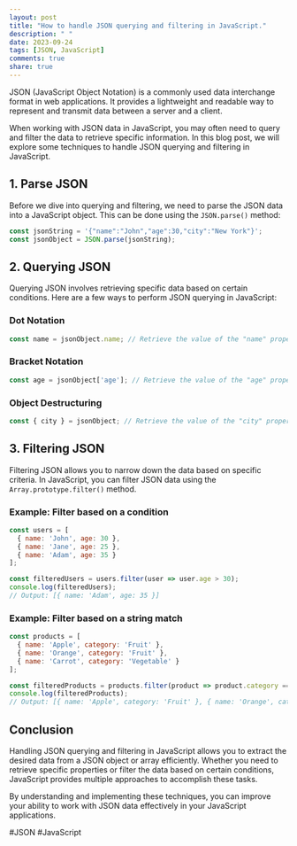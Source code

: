 ```yaml
---
layout: post
title: "How to handle JSON querying and filtering in JavaScript."
description: " "
date: 2023-09-24
tags: [JSON, JavaScript]
comments: true
share: true
---
```


JSON (JavaScript Object Notation) is a commonly used data interchange format in web applications. It provides a lightweight and readable way to represent and transmit data between a server and a client.

When working with JSON data in JavaScript, you may often need to query and filter the data to retrieve specific information. In this blog post, we will explore some techniques to handle JSON querying and filtering in JavaScript.

## 1. Parse JSON

Before we dive into querying and filtering, we need to parse the JSON data into a JavaScript object. This can be done using the `JSON.parse()` method:

```javascript
const jsonString = '{"name":"John","age":30,"city":"New York"}';
const jsonObject = JSON.parse(jsonString);
```

## 2. Querying JSON

Querying JSON involves retrieving specific data based on certain conditions. Here are a few ways to perform JSON querying in JavaScript:

### Dot Notation

```javascript
const name = jsonObject.name; // Retrieve the value of the "name" property
```

### Bracket Notation

```javascript
const age = jsonObject['age']; // Retrieve the value of the "age" property
```

### Object Destructuring

```javascript
const { city } = jsonObject; // Retrieve the value of the "city" property using object destructuring
```

## 3. Filtering JSON

Filtering JSON allows you to narrow down the data based on specific criteria. In JavaScript, you can filter JSON data using the `Array.prototype.filter()` method.

### Example: Filter based on a condition

```javascript
const users = [
  { name: 'John', age: 30 },
  { name: 'Jane', age: 25 },
  { name: 'Adam', age: 35 }
];

const filteredUsers = users.filter(user => user.age > 30);
console.log(filteredUsers);
// Output: [{ name: 'Adam', age: 35 }]
```

### Example: Filter based on a string match

```javascript
const products = [
  { name: 'Apple', category: 'Fruit' },
  { name: 'Orange', category: 'Fruit' },
  { name: 'Carrot', category: 'Vegetable' }
];

const filteredProducts = products.filter(product => product.category === 'Fruit');
console.log(filteredProducts);
// Output: [{ name: 'Apple', category: 'Fruit' }, { name: 'Orange', category: 'Fruit' }]
```

## Conclusion

Handling JSON querying and filtering in JavaScript allows you to extract the desired data from a JSON object or array efficiently. Whether you need to retrieve specific properties or filter the data based on certain conditions, JavaScript provides multiple approaches to accomplish these tasks.

By understanding and implementing these techniques, you can improve your ability to work with JSON data effectively in your JavaScript applications.

#JSON #JavaScript